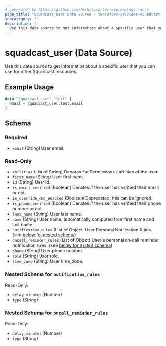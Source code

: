 ```yaml
---
# generated by https://github.com/hashicorp/terraform-plugin-docs
page_title: "squadcast_user Data Source - terraform-provider-squadcast"
subcategory: ""
description: |-
  Use this data source to get information about a specific user that you can use for other Squadcast resources.
---
```


# squadcast_user (Data Source)

Use this data source to get information about a specific user that you can use for other Squadcast resources.

## Example Usage

```terraform
data "squadcast_user" "test" {
  email = squadcast_user.test.email
}
```

<!-- schema generated by tfplugindocs -->
## Schema

### Required

- `email` (String) User email.

### Read-Only

- `abilities` (List of String) Denotes the Permissions / abilities of the user.
- `first_name` (String) User first name.
- `id` (String) User id.
- `is_email_verified` (Boolean) Denotes if the user has verified their email or not.
- `is_override_dnd_enabled` (Boolean) Deprecated, this can be ignored.
- `is_phone_verified` (Boolean) Denotes if the user has verified their phone number or not.
- `last_name` (String) User last name.
- `name` (String) User name, automatically computed from first name and last name.
- `notification_rules` (List of Object) User Personal Notification Rules. (see [below for nested schema](#nestedatt--notification_rules))
- `oncall_reminder_rules` (List of Object) User's personal on-call reminder notification rules. (see [below for nested schema](#nestedatt--oncall_reminder_rules))
- `phone` (String) User phone number.
- `role` (String) User role.
- `time_zone` (String) User time_zone.

<a id="nestedatt--notification_rules"></a>
### Nested Schema for `notification_rules`

Read-Only:

- `delay_minutes` (Number)
- `type` (String)


<a id="nestedatt--oncall_reminder_rules"></a>
### Nested Schema for `oncall_reminder_rules`

Read-Only:

- `delay_minutes` (Number)
- `type` (String)


